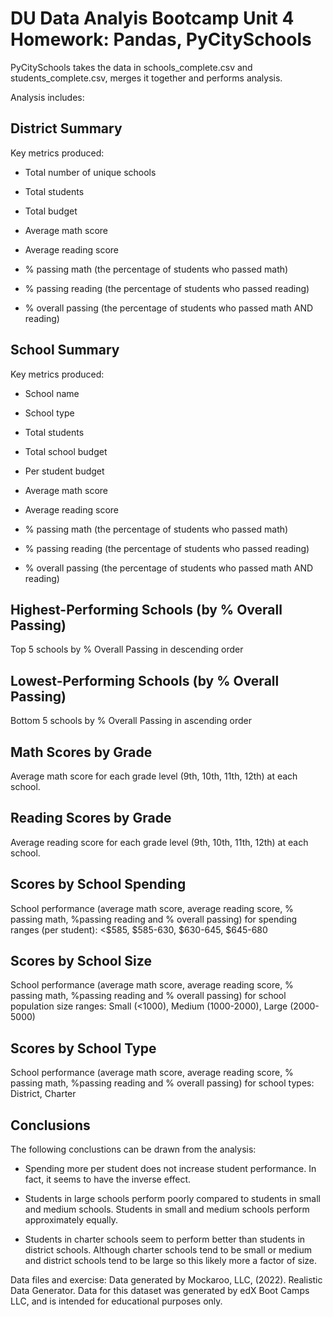 # DU Data Analyis Bootcamp Unit 4 Homework: Pandas, PyCitySchools

PyCitySchools takes the data in schools_complete.csv and students_complete.csv, merges it together and performs analysis.

Analysis includes:

## District Summary

Key metrics produced:
* Total number of unique schools

* Total students

* Total budget

* Average math score

* Average reading score

* % passing math (the percentage of students who passed math)

* % passing reading (the percentage of students who passed reading)

* % overall passing (the percentage of students who passed math AND reading)

## School Summary

Key metrics produced:

* School name

* School type

* Total students

* Total school budget

* Per student budget

* Average math score

* Average reading score

* % passing math (the percentage of students who passed math)

* % passing reading (the percentage of students who passed reading)

* % overall passing (the percentage of students who passed math AND reading)


## Highest-Performing Schools (by % Overall Passing)
Top 5 schools by % Overall Passing in descending order

## Lowest-Performing Schools (by % Overall Passing)
Bottom 5 schools by % Overall Passing in ascending order

## Math Scores by Grade
Average math score for each grade level (9th, 10th, 11th, 12th) at each school.

## Reading Scores by Grade
Average reading score for each grade level (9th, 10th, 11th, 12th) at each school.

## Scores by School Spending
School performance (average math score, average reading score, % passing math, %passing reading and % overall passing) for spending ranges (per student): <$585, $585-630, $630-645, $645-680

## Scores by School Size
School performance (average math score, average reading score, % passing math, %passing reading and % overall passing) for school population size ranges: Small (<1000), Medium (1000-2000), Large (2000-5000)

## Scores by School Type
School performance (average math score, average reading score, % passing math, %passing reading and % overall passing) for school types: District, Charter


## Conclusions

The following conclustions can be drawn from the analysis:

* Spending more per student does not increase student performance. In fact, it seems to have the inverse effect.

* Students in large schools perform poorly compared to students in small and medium schools. Students in small and medium schools perform approximately equally.

* Students in charter schools seem to perform better than students in district schools. Although charter schools tend to be small or medium and district schools tend to be large so this likely more a factor of size.

Data files and exercise:
Data generated by Mockaroo, LLC, (2022). Realistic Data Generator. Data for this dataset was generated by edX Boot Camps LLC, and is intended for educational purposes only.
